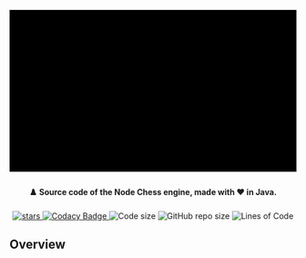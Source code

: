 <h1 align="center">
  <br>
    <img src="https://raw.githubusercontent.com/StylexTV/Node/main/images/cover.png">
  <br>
</h1>

<h4 align="center">♟️ Source code of the Node Chess engine, made with ❤️ in Java.</h4>

<p align="center">
  <a href="https://github.com/StylexTV/Node/stargazers/">
    <img alt="stars" src="https://img.shields.io/github/stars/StylexTV/Node.svg?color=ffdd00"/>
  </a>
  <a href="https://www.codacy.com/gh/StylexTV/Node/dashboard?utm_source=github.com&amp;utm_medium=referral&amp;utm_content=StylexTV/Node&amp;utm_campaign=Badge_Grade">
    <img alt="Codacy Badge" src="https://app.codacy.com/project/badge/Grade/04e432512cb94d83a5e4be36cbd30c0d"/>
  </a>
  <a>
    <img alt="Code size" src="https://img.shields.io/github/languages/code-size/StylexTV/Node.svg"/>
  </a>
  <a>
    <img alt="GitHub repo size" src="https://img.shields.io/github/repo-size/StylexTV/Node.svg"/>
  </a>
  <a>
    <img alt="Lines of Code" src="https://tokei.rs/b1/github/StylexTV/Node?category=code"/>
  </a>
</p>

## Overview
